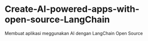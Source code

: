 # Create-AI-powered-apps-with-open-source-LangChain
Membuat aplikasi meggunakan AI dengan LangChain Open Source
